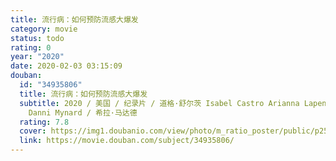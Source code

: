 ```yaml
---
title: 流行病：如何预防流感大爆发
category: movie
status: todo
rating: 0
year: "2020"
date: 2020-02-03 03:15:09
douban:
  id: "34935806"
  title: 流行病：如何预防流感大爆发
  subtitle: 2020 / 美国 / 纪录片 / 道格·舒尔茨 Isabel Castro Arianna Lapenne Ryan McGarry
    Danni Mynard / 希拉·马达德
  rating: 7.8
  cover: https://img1.doubanio.com/view/photo/m_ratio_poster/public/p2581706709.jpg
  link: https://movie.douban.com/subject/34935806/
---
```



